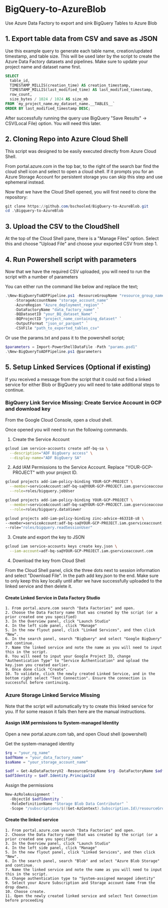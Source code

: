 # BigQuery-to-AzureBlob

Use Azure Data Factory to export and sink BigQuery Tables to Azure Blob

## 1. Export table data from CSV and save as JSON

Use this example query to generate each table name, creation/updated timestamp, and table size. This will be used later by the script to create the Azure Data Factory datasets and pipelines. Make sure to update your project name and dataset name first.

```sql
SELECT
  table_id,
  TIMESTAMP_MILLIS(creation_time) AS creation_timestamp,
  TIMESTAMP_MILLIS(last_modified_time) AS last_modified_timestamp,
  row_count,
  size_bytes / 1024 / 1024 AS size_mb
FROM `my_project_name.my_dataset_name.__TABLES__`
ORDER BY last_modified_timestamp DESC;
```

After successfully running the query use BigQuery "Save Results" -> CSV(Local File) option. You will need this later.

## 2. Cloning Repo into Azure Cloud Shell

This script was designed to be easily executed directly from Azure Cloud Shell.

From portal.azure.com in the top bar, to the right of the search bar find the cloud shell icon and select to open a cloud shell. If it prompts you for an Azure Storage Account for persistent storage you can skip this step and use ephemeral instead.

Now that we have the Cloud Shell opened, you will first need to clone the repository:

```powershell
git clone https://github.com/bschooled/BigQuery-to-AzureBlob.git
cd .\Bigquery-to-AzureBlob
```

## 3. Upload the CSV to the CloudShell

At the top of the Cloud Shell pane, there is a "Manage Files" option. Select this and choose "Upload File" and choose your exported CSV from step 1.

## 4. Run Powershell script with parameters

Now that we have the required CSV uploaded, you will need to run the script with a number of parameters

You can either run the command like below and replace the text;

```powershell
.\New-BigQueryToADFPipeline.ps1 -ResourceGroupName "resource_group_name" ` 
    -StorageAccountName "storage_account_name" `
    -AzureRegion "Azure_deployment_region" `
    -DataFactoryName "data_factory_name" `
    -BQDatasetID "your_BQ_dataset_Name" `
    -BQProjectID "project_name_containing_dataset" `
    -OutputFormat "json_or_parquet" `
    -CSVFile "path_to_exported_tables_csv"
```

Or use the params.txt and pass it to the powershell script;

```powershell
$parameters = Import-PowerShellDataFile -Path "params.psd1"
.\New-BigQueryToADFPipeline.ps1 @parameters
```

## 5. Setup Linked Services (Optional if existing)

If you received a message from the script that it could not find a linked service for either Blob or BigQuery you will need to take additional steps to continue.

### BigQuery Link Service Missing: Create Service Account in GCP and download key

From the Google Cloud Console, open a cloud shell.

Once opened you will need to run the following commands.

1. Create the Service Account

  ```bash
  gcloud iam service-accounts create adf-bq-sa \
    --description="ADF BigQuery access" \
    --display-name="ADF BigQuery SA"
  ```

  2. Add IAM Permissions to the Service Account. Replace "YOUR-GCP-PROJECT" with your project ID.

  ```bash
  gcloud projects add-iam-policy-binding YOUR-GCP-PROJECT \
    --member=serviceAccount:adf-bq-sa@YOUR-GCP-PROJECT.iam.gserviceaccount.com \
    --role=roles/bigquery.jobUser

  gcloud projects add-iam-policy-binding YOUR-GCP-PROJECT \
    --member=serviceAccount:adf-bq-sa@YOUR-GCP-PROJECT.iam.gserviceaccount.com \
    --role=roles/bigquery.dataViewer

  gcloud projects add-iam-policy-binding zinc-advice-463318-s8 \
  --member=serviceAccount:adf-bq-sa@YOUR-GCP-PROJECT.iam.gserviceaccount.com \
  --role="roles/bigquery.readSessionUser"

  ```

  3. Create and export the key to JSON

  ```bash
  gcloud iam service-accounts keys create key.json \
    --iam-account=adf-bq-sa@YOUR-GCP-PROJECT.iam.gserviceaccount.com
  ```

  4. Download the key from Cloud Shell

  From the Cloud Shell panel, click the three dots next to session information and select "Download File". In the path add key.json to the end. Make sure to only keep this key locally until after we have successfully uploaded to the linked service and then delete it.

#### Create Linked Service in Data Factory Studio

    1. From portal.azure.com search "Data Factories" and open.
    2. Choose the Data Factory name that was created by the script (or a prior created one you specified)
    3. In the Overview panel, click "Launch Studio"
    4. In the left side panel, click "Manage"
    5. In the new flyout panel, click "Linked Services", and then click "New".
    6. In the search panel, search "BigQuery" and select "Google BigQuery" and continue.
    7. Name the linked service and note the name as you will need to input this in the script.
    8. You will need to input your Google Project ID, change "Authentication Type" to "Service Authentication" and upload the key.json you created earlier. 
    9. Once done click "Create".
    10. To validate, click the newly created Linked Service, and in the bottom right select "Test Connection". Ensure the connection is successful before continuing.

### Azure Storage Linked Service Missing

Note that the script will automatically try to create this linked service for you. If for some reason it fails then here are the manual instructions.

#### Assign IAM permissions to System-managed Identity

Open a new portal.azure.com tab, and open Cloud shell (powershell)

Get the system-managed identity

```powershell
$rg = "your_rg_name"
$adfName = "your_data_factory_name"
$saName = "your_storage_account_name"

$adf = Get-AzDataFactoryV2 -ResourceGroupName $rg -DataFactoryName $adfName
$adfIdentity = $adf.Identity.PrincipalId
```

Assign the permissions

```powershell
New-AzRoleAssignment `
  -ObjectId $adfIdentity `
  -RoleDefinitionName "Storage Blob Data Contributor" `
  -Scope "/subscriptions/$((Get-AzContext).Subscription.Id)/resourceGroups/$rg/providers/Microsoft.Storage/storageAccounts/$saName"
```

#### Create the linked service

    1. From portal.azure.com search "Data Factories" and open.
    2. Choose the Data Factory name that was created by the script (or a prior created one you specified)
    3. In the Overview panel, click "Launch Studio"
    4. In the left side panel, click "Manage"
    5. In the new flyout panel, click "Linked Services", and then click "New".
    6. In the search panel, search "Blob" and select "Azure Blob Storage" and continue.
    7. Name the linked service and note the name as you will need to input this in the script.
    8. Change authentication type to "System-assigned managed identity"
    9. Select your Azure Subscription and Storage account name from the drop downs.
    10. Choose create.
    11. Open the newly created linked service and select Test Connection before proceeding
